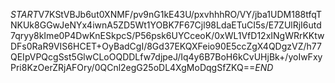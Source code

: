 $START$V7KStVBJb6ut0XNMF/pv9nG1kE43U/pxvhhhRO/VY/jba1UDM188tfqTNKUk8GGwJeNYx4iwnA5ZD5Wt1YOBK7F67Cjl98LdaETuCI5s/E7ZUlRjI6utd7qryy8kIme0P4DwKnESkpcS/P56psk6UYCceoK/0xWL1VfD12xINgWRrKKtwDFs0RaR9VIS6HCET+OyBadCgI/8Gd37EKQXFeio90E5ccZgX4QDgzVZ/h77QEIpVPQcgSst5GlwCLoOQDDLfw7djpeJ/Iq4y6B7BoH6kCvUHjBk+/yoIwFxyPri8KzOerZRjAFOry/0QCnl2egG25oDL4XgMoDqgSfZKQ==$END$